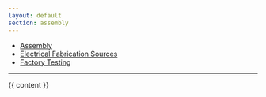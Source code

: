 ```yaml
---
layout: default
section: assembly
---
```


<ul class="nav nav-pills">
  <li><a href="/assembly/index.html">Assembly</a></li>
  <li><a href="/assembly/electrical/index.html">Electrical Fabrication Sources</a></li>
  <li><a href="/assembly/testing.html">Factory Testing</a></li>
</ul>

<hr/>

{{ content }}
